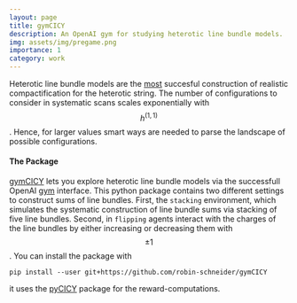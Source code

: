 ```yaml
---
layout: page
title: gymCICY
description: An OpenAI gym for studying heterotic line bundle models.
img: assets/img/pregame.png
importance: 1
category: work
---
```


Heterotic line bundle models are the [most](https://arxiv.org/abs/1810.00444) succesful construction of realistic compactification for the heterotic string. The number of configurations to consider in systematic scans scales exponentially with $$h^{(1,1)}$$. Hence, for larger values smart ways are needed to parse the landscape of possible configurations.

#### The Package

[gymCICY](https://github.com/robin-schneider/gymCICY) lets you explore heterotic line bundle models via the successfull OpenAI [gym](https://gym.openai.com/) interface. This python package contains two different settings to construct sums of line bundles. First, the `stacking` environment, which simulates the systematic construction of line bundle sums via stacking of five line bundles. Second, in `flipping` agents interact with the charges of the line bundles by either increasing or decreasing them with $$\pm 1$$. You can install the package with

```console
pip install --user git+https://github.com/robin-schneider/gymCICY
```

it uses the [pyCICY](https://github.com/robin-schneider/CICY) package for the reward-computations.

